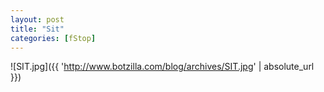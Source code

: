 ```yaml
---
layout: post
title: "Sit"
categories: [fStop]
---
```



![SIT.jpg]({{ 'http://www.botzilla.com/blog/archives/SIT.jpg' | absolute_url }})


